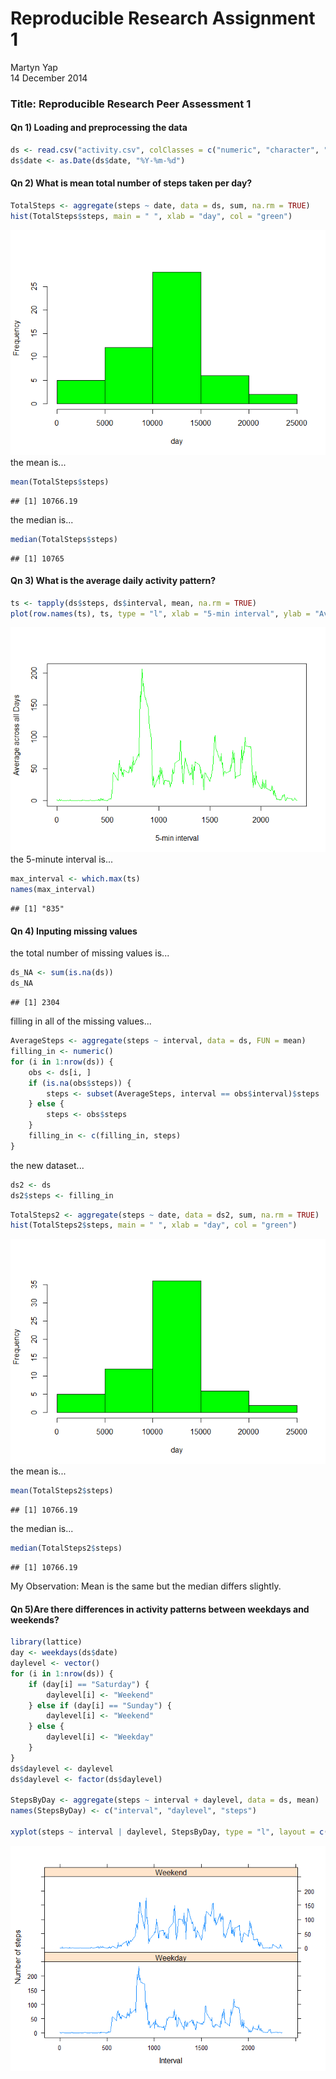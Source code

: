 # Reproducible Research Assignment 1
Martyn Yap  
14 December 2014  
### Title: Reproducible Research Peer Assessment 1 

#### Qn 1) Loading and preprocessing the data

```r
ds <- read.csv("activity.csv", colClasses = c("numeric", "character", "numeric"))
ds$date <- as.Date(ds$date, "%Y-%m-%d")
```

#### Qn 2) What is mean total number of steps taken per day?

```r
TotalSteps <- aggregate(steps ~ date, data = ds, sum, na.rm = TRUE)
hist(TotalSteps$steps, main = " ", xlab = "day", col = "green")
```

![](./PA1_template_files/figure-html/unnamed-chunk-2-1.png) 
the mean is...

```r
mean(TotalSteps$steps)
```

```
## [1] 10766.19
```
the median is...

```r
median(TotalSteps$steps)
```

```
## [1] 10765
```

#### Qn 3) What is the average daily activity pattern?

```r
ts <- tapply(ds$steps, ds$interval, mean, na.rm = TRUE)
plot(row.names(ts), ts, type = "l", xlab = "5-min interval", ylab = "Average across all Days", main = " ", col = "green")
```

![](./PA1_template_files/figure-html/unnamed-chunk-5-1.png) 
the 5-minute interval is...

```r
max_interval <- which.max(ts)
names(max_interval)
```

```
## [1] "835"
```

#### Qn 4) Inputing missing values
the total number of missing values is...

```r
ds_NA <- sum(is.na(ds))
ds_NA
```

```
## [1] 2304
```
filling in all of the missing values...

```r
AverageSteps <- aggregate(steps ~ interval, data = ds, FUN = mean)
filling_in <- numeric()
for (i in 1:nrow(ds)) {
    obs <- ds[i, ]
    if (is.na(obs$steps)) {
        steps <- subset(AverageSteps, interval == obs$interval)$steps
    } else {
        steps <- obs$steps
    }
    filling_in <- c(filling_in, steps)
}
```
the new dataset...

```r
ds2 <- ds
ds2$steps <- filling_in
```

```r
TotalSteps2 <- aggregate(steps ~ date, data = ds2, sum, na.rm = TRUE)
hist(TotalSteps2$steps, main = " ", xlab = "day", col = "green")
```

![](./PA1_template_files/figure-html/unnamed-chunk-10-1.png) 
the mean is...

```r
mean(TotalSteps2$steps)
```

```
## [1] 10766.19
```
the median is...

```r
median(TotalSteps2$steps)
```

```
## [1] 10766.19
```
My Observation: Mean is the same but the median differs slightly.

#### Qn 5)Are there differences in activity patterns between weekdays and weekends?

```r
library(lattice)
day <- weekdays(ds$date)
daylevel <- vector()
for (i in 1:nrow(ds)) {
    if (day[i] == "Saturday") {
        daylevel[i] <- "Weekend"
    } else if (day[i] == "Sunday") {
        daylevel[i] <- "Weekend"
    } else {
        daylevel[i] <- "Weekday"
    }
}
ds$daylevel <- daylevel
ds$daylevel <- factor(ds$daylevel)

StepsByDay <- aggregate(steps ~ interval + daylevel, data = ds, mean)
names(StepsByDay) <- c("interval", "daylevel", "steps")

xyplot(steps ~ interval | daylevel, StepsByDay, type = "l", layout = c(1, 2), xlab = "Interval", ylab = "Number of steps")
```

![](./PA1_template_files/figure-html/unnamed-chunk-13-1.png) 
